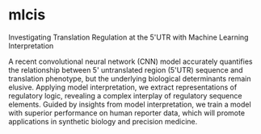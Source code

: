 # mlcis

Investigating Translation Regulation at the 5'UTR with Machine Learning Interpretation

A recent convolutional neural network (CNN) model accurately quantifies the relationship between 5' untranslated region (5'UTR) sequence and translation phenotype, but the underlying biological determinants remain elusive. Applying model interpretation, we extract representations of regulatory logic, revealing a complex interplay of regulatory sequence elements. Guided by insights from model interpretation, we train a model with superior performance on human reporter data, which will promote applications in synthetic biology and precision medicine.
